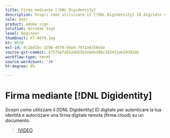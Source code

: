 ```yaml
---
title: Firma mediante [!DNL Digidentity]
description: Scopri come utilizzare il [!DNL Digidentity] ID digitale con Adobe Sign
role: User
product: adobe sign
solution: Acrobat Sign
level: Beginner
thumbnail: KT-8670.jpg
kt: 8670
exl-id: 4c1641bc-3298-45f0-95ed-7071e6158e5e
source-git-commit: 47575efa552da55b3ebde308c182432ab29392db
workflow-type: tm+mt
source-wordcount: '36'
ht-degree: 0%

---
```


# Firma mediante [!DNL Digidentity]

Scopri come utilizzare il [!DNL Digidentity] ID digitale per autenticare la tua identità e autorizzare una firma digitale remota (firma cloud) su un documento.

>[!VIDEO](https://video.tv.adobe.com/v/336991?hidetitle=true)
